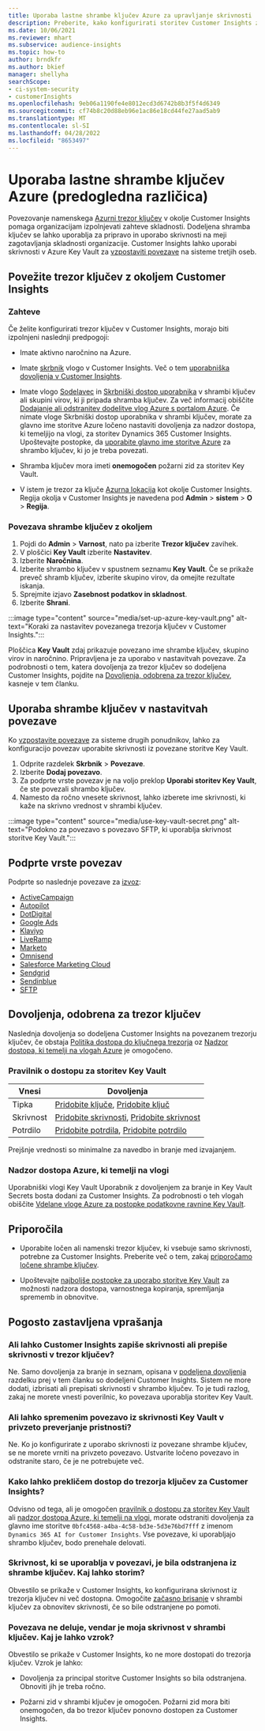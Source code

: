 ```yaml
---
title: Uporaba lastne shrambe ključev Azure za upravljanje skrivnosti
description: Preberite, kako konfigurirati storitev Customer Insights za uporabo lastne shrambe ključev Azure.
ms.date: 10/06/2021
ms.reviewer: mhart
ms.subservice: audience-insights
ms.topic: how-to
author: brndkfr
ms.author: bkief
manager: shellyha
searchScope:
- ci-system-security
- customerInsights
ms.openlocfilehash: 9eb06a1190fe4e8012ecd3d6742b8b3f5f4d6349
ms.sourcegitcommit: cf74b8c20d88eb96e1ac86e18cd44fe27aad5ab9
ms.translationtype: MT
ms.contentlocale: sl-SI
ms.lasthandoff: 04/28/2022
ms.locfileid: "8653497"
---
```

# <a name="bring-your-own-azure-key-vault-preview"></a>Uporaba lastne shrambe ključev Azure (predogledna različica)

Povezovanje namenskega [Azurni trezor ključev](/azure/key-vault/general/basic-concepts) v okolje Customer Insights pomaga organizacijam izpolnjevati zahteve skladnosti.
Dodeljena shramba ključev se lahko uporablja za pripravo in uporabo skrivnosti na meji zagotavljanja skladnosti organizacije. Customer Insights lahko uporabi skrivnosti v Azure Key Vault za [vzpostaviti povezave](connections.md) na sisteme tretjih oseb.

## <a name="link-the-key-vault-to-the-customer-insights-environment"></a>Povežite trezor ključev z okoljem Customer Insights

### <a name="prerequisites"></a>Zahteve

Če želite konfigurirati trezor ključev v Customer Insights, morajo biti izpolnjeni naslednji predpogoji:

- Imate aktivno naročnino na Azure.

- Imate [skrbnik](permissions.md#admin) vlogo v Customer Insights. Več o tem [uporabniška dovoljenja v Customer Insights](permissions.md#assign-roles-and-permissions).

- Imate vlogo [Sodelavec](/azure/role-based-access-control/built-in-roles#contributor) in [Skrbniški dostop uporabnika](/azure/role-based-access-control/built-in-roles#user-access-administrator) v shrambi ključev ali skupini virov, ki ji pripada shramba ključev. Za več informacij obiščite [Dodajanje ali odstranitev dodelitve vlog Azure s portalom Azure](/azure/role-based-access-control/role-assignments-portal). Če nimate vloge Skrbniški dostop uporabnika v shrambi ključev, morate za glavno ime storitve Azure ločeno nastaviti dovoljenja za nadzor dostopa, ki temeljijo na vlogi, za storitev Dynamics 365 Customer Insights. Upoštevajte postopke, da [uporabite glavno ime storitve Azure](connect-service-principal.md) za shrambo ključev, ki jo je treba povezati.

- Shramba ključev mora imeti **onemogočen** požarni zid za storitev Key Vault.

- V istem je trezor za ključe [Azurna lokacija](https://azure.microsoft.com/global-infrastructure/geographies/#overview) kot okolje Customer Insights. Regija okolja v Customer Insights je navedena pod **Admin** > **sistem** > **O** > **Regija**.

### <a name="link-a-key-vault-to-the-environment"></a>Povezava shrambe ključev z okoljem

1. Pojdi do **Admin** > **Varnost**, nato pa izberite **Trezor ključev** zavihek.
1. V ploščici **Key Vault** izberite **Nastavitev**.
1. Izberite **Naročnina**.
1. Izberite shrambo ključev v spustnem seznamu **Key Vault**. Če se prikaže preveč shramb ključev, izberite skupino virov, da omejite rezultate iskanja.
1. Sprejmite izjavo **Zasebnost podatkov in skladnost**.
1. Izberite **Shrani**.

:::image type="content" source="media/set-up-azure-key-vault.png" alt-text="Koraki za nastavitev povezanega trezorja ključev v Customer Insights.":::

Ploščica **Key Vault** zdaj prikazuje povezano ime shrambe ključev, skupino virov in naročnino. Pripravljena je za uporabo v nastavitvah povezave.
Za podrobnosti o tem, katera dovoljenja za trezor ključev so dodeljena Customer Insights, pojdite na [Dovoljenja, odobrena za trezor ključev](#permissions-granted-on-the-key-vault), kasneje v tem članku.

## <a name="use-the-key-vault-in-the-connection-setup"></a>Uporaba shrambe ključev v nastavitvah povezave

Ko [vzpostavite povezave](connections.md) za sisteme drugih ponudnikov, lahko za konfiguracijo povezav uporabite skrivnosti iz povezane storitve Key Vault.

1. Odprite razdelek **Skrbnik** > **Povezave**.
1. Izberite **Dodaj povezavo**.
1. Za podprte vrste povezav je na voljo preklop **Uporabi storitev Key Vault**, če ste povezali shrambo ključev.
1. Namesto da ročno vnesete skrivnost, lahko izberete ime skrivnosti, ki kaže na skrivno vrednost v shrambi ključev.

:::image type="content" source="media/use-key-vault-secret.png" alt-text="Podokno za povezavo s povezavo SFTP, ki uporablja skrivnost storitve Key Vault.":::

## <a name="supported-connection-types"></a>Podprte vrste povezav

Podprte so naslednje povezave za [izvoz](export-destinations.md):

* [ActiveCampaign](export-active-campaign.md)
* [Autopilot](export-autopilot.md)
* [DotDigital](export-dotdigital.md)
* [Google Ads](export-google-ads.md)
* [Klaviyo](export-klaviyo.md)
* [LiveRamp](export-liveramp.md)
* [Marketo](export-marketo.md)
* [Omnisend](export-omnisend.md)
* [Salesforce Marketing Cloud](export-salesforce.md)
* [Sendgrid](export-sendgrid.md)
* [Sendinblue](export-sendinblue.md)
* [SFTP](export-sftp.md)

## <a name="permissions-granted-on-the-key-vault"></a>Dovoljenja, odobrena za trezor ključev

Naslednja dovoljenja so dodeljena Customer Insights na povezanem trezorju ključev, če obstaja [Politika dostopa do ključnega trezorja](/azure/key-vault/general/assign-access-policy?tabs=azure-portal) oz [Nadzor dostopa, ki temelji na vlogah Azure](/azure/key-vault/general/rbac-guide?tabs=azure-cli) je omogočeno.

### <a name="key-vault-access-policy"></a>Pravilnik o dostopu za storitev Key Vault

| Vnesi        | Dovoljenja          |
| ----------- | -------------------- |
| Tipka         | [Pridobite ključe](/rest/api/keyvault/get-keys), [Pridobite ključ](/rest/api/keyvault/get-key)                                 |
| Skrivnost      | [Pridobite skrivnosti](/rest/api/keyvault/get-secrets), [Pridobite skrivnost](/rest/api/keyvault/get-secret)                     |
| Potrdilo | [Pridobite potrdila](/rest/api/keyvault/get-certificates), [Pridobite potrdilo](/rest/api/keyvault/get-certificate) |

Prejšnje vrednosti so minimalne za navedbo in branje med izvajanjem.

### <a name="azure-role-based-access-control"></a>Nadzor dostopa Azure, ki temelji na vlogi

Uporabniški vlogi Key Vault Uporabnik z dovoljenjem za branje in Key Vault Secrets bosta dodani za Customer Insights. Za podrobnosti o teh vlogah obiščite [Vdelane vloge Azure za postopke podatkovne ravnine Key Vault](/azure/key-vault/general/rbac-guide?tabs=azure-cli).

## <a name="recommendations"></a>Priporočila

- Uporabite ločen ali namenski trezor ključev, ki vsebuje samo skrivnosti, potrebne za Customer Insights. Preberite več o tem, zakaj [priporočamo ločene shrambe ključev](/azure/key-vault/general/best-practices#why-we-recommend-separate-key-vaults).

- Upoštevajte [najboljše postopke za uporabo storitve Key Vault](/azure/key-vault/general/best-practices#turn-on-logging) za možnosti nadzora dostopa, varnostnega kopiranja, spremljanja sprememb in obnovitve.

## <a name="frequently-asked-questions"></a>Pogosto zastavljena vprašanja

### <a name="can-customer-insights-write-secrets-or-overwrite-secrets-into-the-key-vault"></a>Ali lahko Customer Insights zapiše skrivnosti ali prepiše skrivnosti v trezor ključev?

Ne. Samo dovoljenja za branje in seznam, opisana v [podeljena dovoljenja](#permissions-granted-on-the-key-vault) razdelku prej v tem članku so dodeljeni Customer Insights. Sistem ne more dodati, izbrisati ali prepisati skrivnosti v shrambo ključev. To je tudi razlog, zakaj ne morete vnesti poverilnic, ko povezava uporablja storitev Key Vault.

### <a name="can-i-change-a-connection-from-using-key-vault-secrets-to-default-authentication"></a>Ali lahko spremenim povezavo iz skrivnosti Key Vault v privzeto preverjanje pristnosti?

Ne. Ko jo konfigurirate z uporabo skrivnosti iz povezane shrambe ključev, se ne morete vrniti na privzeto povezavo. Ustvarite ločeno povezavo in odstranite staro, če je ne potrebujete več.

### <a name="how-can-i-revoke-access-to-a-key-vault-for-customer-insights"></a>Kako lahko prekličem dostop do trezorja ključev za Customer Insights?

Odvisno od tega, ali je omogočen [pravilnik o dostopu za storitev Key Vault](/azure/key-vault/general/assign-access-policy?tabs=azure-portal) ali [nadzor dostopa Azure, ki temelji na vlogi](/azure/key-vault/general/rbac-guide?tabs=azure-cli), morate odstraniti dovoljenja za glavno ime storitve `0bfc4568-a4ba-4c58-bd3e-5d3e76bd7fff` z imenom `Dynamics 365 AI for Customer Insights`. Vse povezave, ki uporabljajo shrambo ključev, bodo prenehale delovati.

### <a name="a-secret-thats-used-in-a-connection-got-removed-from-the-key-vault-what-can-i-do"></a>Skrivnost, ki se uporablja v povezavi, je bila odstranjena iz shrambe ključev. Kaj lahko storim?

Obvestilo se prikaže v Customer Insights, ko konfigurirana skrivnost iz trezorja ključev ni več dostopna. Omogočite [začasno brisanje](/azure/key-vault/general/soft-delete-overview) v shrambi ključev za obnovitev skrivnosti, če so bile odstranjene po pomoti.

### <a name="a-connection-doesnt-work-but-my-secret-is-in-the-key-vault-what-might-be-the-cause"></a>Povezava ne deluje, vendar je moja skrivnost v shrambi ključev. Kaj je lahko vzrok?

Obvestilo se prikaže v Customer Insights, ko ne more dostopati do trezorja ključev. Vzrok je lahko:

- Dovoljenja za principal storitve Customer Insights so bila odstranjena. Obnoviti jih je treba ročno.

- Požarni zid v shrambi ključev je omogočen. Požarni zid mora biti onemogočen, da bo trezor ključev ponovno dostopen za Customer Insights.
